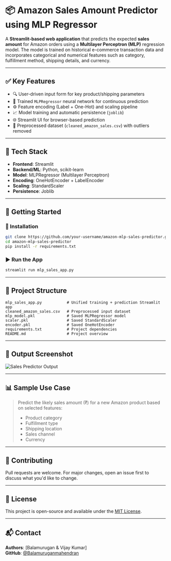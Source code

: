 # 📦 Amazon Sales Amount Predictor using MLP Regressor

A **Streamlit-based web application** that predicts the expected **sales amount** for Amazon orders using a **Multilayer Perceptron (MLP)** regression model. The model is trained on historical e-commerce transaction data and incorporates categorical and numerical features such as category, fulfillment method, shipping details, and currency.

---

## ✅ Key Features

- 🔍 User-driven input form for key product/shipping parameters  
- 🧠 Trained `MLPRegressor` neural network for continuous prediction  
- ⚙️ Feature encoding (Label + One-Hot) and scaling pipeline  
- 📈 Model training and automatic persistence (`joblib`)  
- 🌐 Streamlit UI for browser-based prediction  
- 🧼 Preprocessed dataset (`cleaned_amazon_sales.csv`) with outliers removed  

---

## 🧠 Tech Stack

- **Frontend**: Streamlit  
- **Backend/ML**: Python, scikit-learn  
- **Model**: MLPRegressor (Multilayer Perceptron)  
- **Encoding**: OneHotEncoder + LabelEncoder  
- **Scaling**: StandardScaler  
- **Persistence**: Joblib  

---

## 🚀 Getting Started

### 🔧 Installation

```bash
git clone https://github.com/your-username/amazon-mlp-sales-predictor.git
cd amazon-mlp-sales-predictor
pip install -r requirements.txt
```

### ▶️ Run the App

```bash
streamlit run mlp_sales_app.py
```

---

## 📂 Project Structure

```
mlp_sales_app.py           # Unified training + prediction Streamlit app
cleaned_amazon_sales.csv   # Preprocessed input dataset
mlp_model.pkl              # Saved MLPRegressor model
scaler.pkl                 # Saved StandardScaler
encoder.pkl                # Saved OneHotEncoder
requirements.txt           # Project dependencies
README.md                  # Project overview
```

---

## 📸 Output Screenshot

![Sales Predictor Output](<img width="1920" height="970" alt="output scr shot" src="https://github.com/user-attachments/assets/4e7d7cb6-8bc5-4a2d-bf50-f7096fcc4f4c" />
)

---

## 📊 Sample Use Case

> Predict the likely sales amount (₹) for a new Amazon product based on selected features:
>
> - Product category  
> - Fulfillment type  
> - Shipping location  
> - Sales channel  
> - Currency  

---

## 🤝 Contributing

Pull requests are welcome. For major changes, open an issue first to discuss what you'd like to change.

---

## 📜 License

This project is open-source and available under the [MIT License](LICENSE).

---

## 📬 Contact

**Authors**: [Balamurugan & Vijay Kumar]  
**GitHub**: [@Balamuruganmahendran](https://github.com/Balamuruganmahendran)
